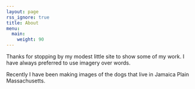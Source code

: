 ```yaml
---
layout: page
rss_ignore: true
title: About
menu:
  main:
    weight: 90
---
```


Thanks for stopping by my modest little site to show some of my work. I have always preferred to use imagery over words.

Recently I have been making images of the dogs that live in Jamaica Plain Massachusetts. 

